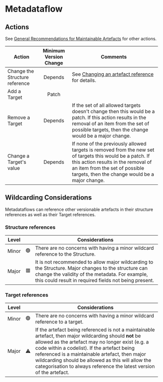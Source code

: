 # Metadataflow

## Actions

See [General Recommendations for Maintainable Artefacts](../General%20Recommendations%20for%20Maintainable%20Artefacts.md) for other actions.

| Action | Minimum Version Change | Comments|
|--------|:--------------:|---------|
| Change the Structure reference | Depends | See [Changing an artefact reference](../General%20Recommendations/Changing%20an%20artefact%20reference.md#changing-an-artefact-reference) for details. |
| Add a Target | Patch | |
| Remove a Target | Depends | If the set of all allowed targets doesn't change then this would be a patch. If this action results in the removal of an item from the set of possible targets, then the change would be a major change. |
| Change a Target's value | Depends | If none of the previously allowed targets is removed from the new set of targets this would be a patch. If this action results in the removal of an item from the set of possible targets, then the change would be a major change. |

## Wildcarding Considerations

Metadataflows can reference other versionable artefacts in their structure references as well as their Target references.

### Structure references

| Level |    | Considerations|
|-------|:--:|---------------|
| Minor | 🟢 | There are no concerns with having a minor wildcard reference to the Structure. |  
| Major | 🟥 | It is not recommended to allow major wildcarding to the Structure. Major changes to the structure can change the validity of the metadata. For example, this could result in required fields not being present. |

### Target references

| Level |    | Considerations|
|-------|:--:|---------------|
| Minor | 🟢 | There are no concerns with having a minor wildcard reference to a target.|  
| Major | ⚠️ | If the artefact being referenced is not a maintainable artefact, then major wildcarding should **not** be allowed as the artefact may no longer exist (e.g. a code within a codelist). If the artefact being referenced is a maintainable artefact, then major wildcarding should be allowed as this will allow the categorisation to always reference the latest version of the artefact. |
